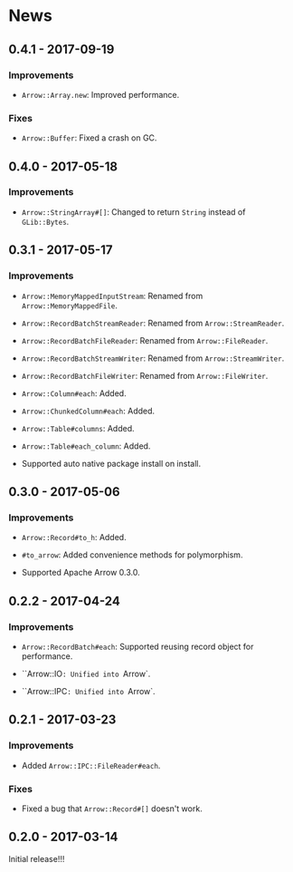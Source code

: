 # News

## 0.4.1 - 2017-09-19

### Improvements

  * `Arrow::Array.new`: Improved performance.

### Fixes

  * `Arrow::Buffer`: Fixed a crash on GC.

## 0.4.0 - 2017-05-18

### Improvements

  * `Arrow::StringArray#[]`: Changed to return `String` instead of
    `GLib::Bytes`.

## 0.3.1 - 2017-05-17

### Improvements

  * `Arrow::MemoryMappedInputStream`: Renamed from
    `Arrow::MemoryMappedFile`.

  * `Arrow::RecordBatchStreamReader`: Renamed from
    `Arrow::StreamReader`.

  * `Arrow::RecordBatchFileReader`: Renamed from
    `Arrow::FileReader`.

  * `Arrow::RecordBatchStreamWriter`: Renamed from
    `Arrow::StreamWriter`.

  * `Arrow::RecordBatchFileWriter`: Renamed from
    `Arrow::FileWriter`.

  * `Arrow::Column#each`: Added.

  * `Arrow::ChunkedColumn#each`: Added.

  * `Arrow::Table#columns`: Added.

  * `Arrow::Table#each_column`: Added.

  * Supported auto native package install on install.

## 0.3.0 - 2017-05-06

### Improvements

  * `Arrow::Record#to_h`: Added.

  * `#to_arrow`: Added convenience methods for polymorphism.

  * Supported Apache Arrow 0.3.0.

## 0.2.2 - 2017-04-24

### Improvements

  * `Arrow::RecordBatch#each`: Supported reusing record object for
    performance.

  * ``Arrow::IO`: Unified into `Arrow`.

  * ``Arrow::IPC`: Unified into `Arrow`.

## 0.2.1 - 2017-03-23

### Improvements

  * Added `Arrow::IPC::FileReader#each`.

### Fixes

  * Fixed a bug that `Arrow::Record#[]` doesn't work.

## 0.2.0 - 2017-03-14

Initial release!!!
